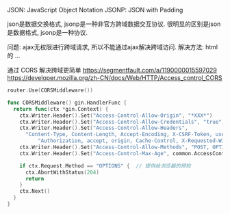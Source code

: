 JSON: JavaScript Object Notation
JSONP: JSON with Padding

json是数据交换格式, jsonp是一种非官方跨域数据交互协议.
很明显的区别是json是数据格式, jsonp是一种协议.

问题: ajax无权限进行跨域请求, 所以不能通过ajax解决跨域访问.
解决方法:
	html的<script> <img>等标签的src属性里定义的url是可以跨域的,
	这样, 客户端可通过src拿到跨域服务器生成的json文件.
具体例子:
<!-- 本地html文件 -->
<html>
<head>
	<script type="text/javascript">
		var localHandler = function(ret) {
			alert("其他域的远程服务器返回的数据: " + ret.data);
		};
		// url的callback参数指定本地回调函数
		var url = "http://其他域/request.js?callback=localHandler";
		var script = document.createElement("script");
		script.setAttribute("src", url);
		// 插入<script src='url'>
		// 远程服务器生成js代码: localHandler({status:0, data:'客户端需要的数据'});
		// 远程服务器把数据嵌入js代码中
		document.getElementByTagName("head")[0].append(script);
	</script>
</head>
...
</html>

通过 CORS 解决跨域更简单
https://segmentfault.com/a/1190000015597029
https://developer.mozilla.org/zh-CN/docs/Web/HTTP/Access_control_CORS
```go
router.Use(CORSMiddleware())

func CORSMiddleware() gin.HandlerFunc {
  return func(ctx *gin.Context) {
    ctx.Writer.Header().Set("Access-Control-Allow-Origin", "*XXX*")
    ctx.Writer.Header().Set("Access-Control-Allow-Credentials", "true")
    ctx.Writer.Header().Set("Access-Control-Allow-Headers",
      "Content-Type, Content-Length, Accept-Encoding, X-CSRF-Token, user"+
          "Authorization, accept, origin, Cache-Control, X-Requested-With")
    ctx.Writer.Header().Set("Access-Control-Allow-Methods", "POST, OPTIONS, GET, PUT")
    ctx.Writer.Header().Set("Access-Control-Max-Age", common.AccessControlMaxAge)

    if ctx.Request.Method == "OPTIONS" {  // 提供给浏览器的预检
      ctx.AbortWithStatus(204)
      return
    }
    ctx.Next()
  }
}
```